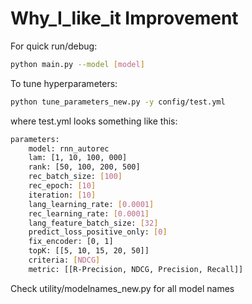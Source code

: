 # Why_I_like_it Improvement
For quick run/debug:
```bash
python main.py --model [model]
```
To tune hyperparameters:
```bash
python tune_parameters_new.py -y config/test.yml
```
where test.yml looks something like this:
```bash
parameters:
    model: rnn_autorec
    lam: [1, 10, 100, 000]
    rank: [50, 100, 200, 500]
    rec_batch_size: [100]
    rec_epoch: [10]
    iteration: [10]
    lang_learning_rate: [0.0001]
    rec_learning_rate: [0.0001]
    lang_feature_batch_size: [32]
    predict_loss_positive_only: [0]
    fix_encoder: [0, 1]
    topK: [[5, 10, 15, 20, 50]]
    criteria: [NDCG]
    metric: [[R-Precision, NDCG, Precision, Recall]]
```
Check utility/modelnames_new.py for all model names

